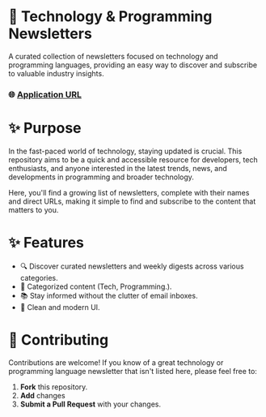 # 📰 Technology & Programming Newsletters
A curated collection of newsletters focused on technology and programming languages, providing an easy way to discover and subscribe to valuable industry insights.

### 🌐 [Application URL](https://storage.googleapis.com/newsly-tech/index.html)

# ✨ Purpose
In the fast-paced world of technology, staying updated is crucial. This repository aims to be a quick and accessible resource for developers, tech enthusiasts, and anyone interested in the latest trends, news, and developments in programming and broader technology.

Here, you'll find a growing list of newsletters, complete with their names and direct URLs, making it simple to find and subscribe to the content that matters to you.

# ✨ Features

- 🔍 Discover curated newsletters and weekly digests across various categories.
- 🧠 Categorized content (Tech, Programming.).
- 📚 Stay informed without the clutter of email inboxes.
- 🎨 Clean and modern UI.

# 🤝 Contributing
Contributions are welcome! If you know of a great technology or programming language newsletter that isn't listed here, please feel free to:

1. **Fork** this repository.
2. **Add** changes
2. **Submit a Pull Request** with your changes.

